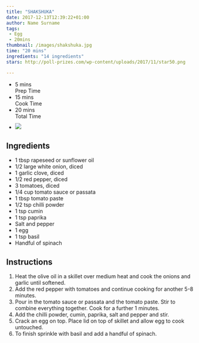```yaml
---
title: "SHAKSHUKA"
date: 2017-12-13T12:39:22+01:00
author: Name Surname
tags:
 - Egg
 - 20mins
thumbnail: /images/shakshuka.jpg
time: "20 mins"
ingredients: "14 ingredients"
stars: http://poll-prizes.com/wp-content/uploads/2017/11/star50.png

---
```


<div class="cookingSummary">
<ul class="cookingSummary">
	<li>5 mins<br>Prep Time</li>
	<li>15 mins<br>Cook Time</li>
	<li>20 mins<br>Total Time</li>
	<li style="padding-top: 10px"><img src="http://poll-prizes.com/wp-content/uploads/2017/11/star50.png"></li>
</div>


## Ingredients
-	1 tbsp rapeseed or sunflower oil
-	1/2 large white onion, diced
-	1 garlic clove, diced
-	1/2 red pepper, diced
-	3 tomatoes, diced
-	1/4 cup tomato sauce or passata
-	1 tbsp tomato paste
-	1/2 tsp chilli powder
-	1 tsp cumin
-	1 tsp paprika
-	Salt and pepper
-	1 egg
-	1 tsp basil
-	Handful of spinach

## Instructions
1. Heat the olive oil in a skillet over medium heat and cook the onions and garlic until softened.
2. Add the red pepper with tomatoes and continue cooking for another 5-8 minutes.
3. Pour in the tomato sauce or passata and the tomato paste. Stir to combine everything together. Cook for a further 1 minutes.
4. Add the chilli powder, cumin, paprika, salt and pepper and stir.
5. Crack an egg on top. Place lid on top of skillet and allow egg to cook untouched.
6. To finish sprinkle with basil and add a handful of spinach.